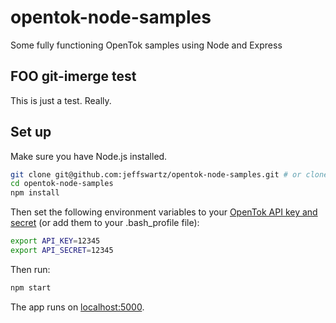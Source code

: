 # opentok-node-samples
Some fully functioning OpenTok samples using Node and Express

## FOO git-imerge test

This is just a test. Really.

## Set up

Make sure you have Node.js installed.

```sh
git clone git@github.com:jeffswartz/opentok-node-samples.git # or clone your own fork
cd opentok-node-samples
npm install
```

Then set the following environment variables to your
[OpenTok API key and secret](https://dashboard.tokbox.com/)
(or add them to your .bash_profile file):

```sh
export API_KEY=12345
export API_SECRET=12345
```
Then run:

```sh
npm start
```

The app runs on [localhost:5000](http://localhost:5000/).